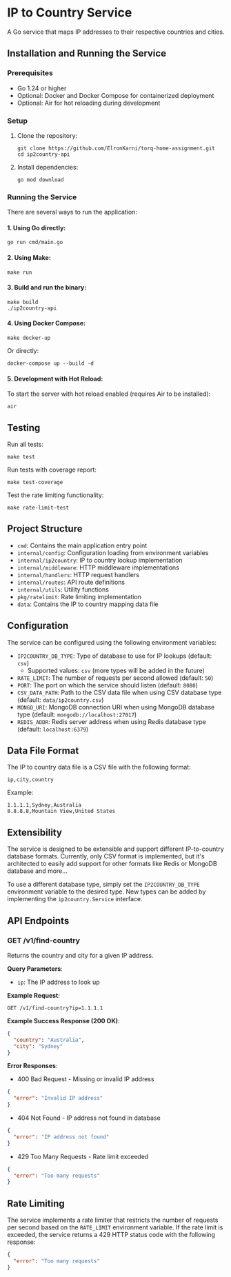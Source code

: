 # IP to Country Service

A Go service that maps IP addresses to their respective countries and cities.

## Installation and Running the Service

### Prerequisites

- Go 1.24 or higher
- Optional: Docker and Docker Compose for containerized deployment
- Optional: Air for hot reloading during development

### Setup

1. Clone the repository:

   ```
   git clone https://github.com/ElronKarni/torq-home-assignment.git
   cd ip2country-api
   ```

2. Install dependencies:

   ```
   go mod download
   ```

### Running the Service

There are several ways to run the application:

#### 1. Using Go directly:

```
go run cmd/main.go
```

#### 2. Using Make:

```
make run
```

#### 3. Build and run the binary:

```
make build
./ip2country-api
```

#### 4. Using Docker Compose:

```
make docker-up
```

Or directly:

```
docker-compose up --build -d
```

#### 5. Development with Hot Reload:

To start the server with hot reload enabled (requires Air to be installed):

```
air
```

## Testing

Run all tests:

```
make test
```

Run tests with coverage report:

```
make test-coverage
```

Test the rate limiting functionality:

```
make rate-limit-test
```

## Project Structure

- `cmd`: Contains the main application entry point
- `internal/config`: Configuration loading from environment variables
- `internal/ip2country`: IP to country lookup implementation
- `internal/middleware`: HTTP middleware implementations
- `internal/handlers`: HTTP request handlers
- `internal/routes`: API route definitions
- `internal/utils`: Utility functions
- `pkg/ratelimit`: Rate limiting implementation
- `data`: Contains the IP to country mapping data file

## Configuration

The service can be configured using the following environment variables:

- `IP2COUNTRY_DB_TYPE`: Type of database to use for IP lookups (default: `csv`)
  - Supported values: `csv` (more types will be added in the future)
- `RATE_LIMIT`: The number of requests per second allowed (default: `50`)
- `PORT`: The port on which the service should listen (default: `8080`)
- `CSV_DATA_PATH`: Path to the CSV data file when using CSV database type (default: `data/ip2country.csv`)
- `MONGO_URI`: MongoDB connection URI when using MongoDB database type (default: `mongodb://localhost:27017`)
- `REDIS_ADDR`: Redis server address when using Redis database type (default: `localhost:6379`)

## Data File Format

The IP to country data file is a CSV file with the following format:

```
ip,city,country
```

Example:

```
1.1.1.1,Sydney,Australia
8.8.8.8,Mountain View,United States
```

## Extensibility

The service is designed to be extensible and support different IP-to-country database formats. Currently, only CSV format is implemented, but it's architected to easily add support for other formats like Redis or MongoDB database and more...

To use a different database type, simply set the `IP2COUNTRY_DB_TYPE` environment variable to the desired type. New types can be added by implementing the `ip2country.Service` interface.

## API Endpoints

### GET /v1/find-country

Returns the country and city for a given IP address.

**Query Parameters**:

- `ip`: The IP address to look up

**Example Request**:

```
GET /v1/find-country?ip=1.1.1.1
```

**Example Success Response (200 OK)**:

```json
{
  "country": "Australia",
  "city": "Sydney"
}
```

**Error Responses**:

- 400 Bad Request - Missing or invalid IP address

```json
{
  "error": "Invalid IP address"
}
```

- 404 Not Found - IP address not found in database

```json
{
  "error": "IP address not found"
}
```

- 429 Too Many Requests - Rate limit exceeded

```json
{
  "error": "Too many requests"
}
```

## Rate Limiting

The service implements a rate limiter that restricts the number of requests per second based on the `RATE_LIMIT` environment variable. If the rate limit is exceeded, the service returns a 429 HTTP status code with the following response:

```json
{
  "error": "Too many requests"
}
```

